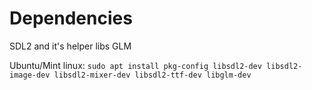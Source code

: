 
# Dependencies
SDL2 and it's helper libs
GLM

Ubuntu/Mint linux:
`sudo apt install pkg-config libsdl2-dev libsdl2-image-dev libsdl2-mixer-dev libsdl2-ttf-dev libglm-dev`
